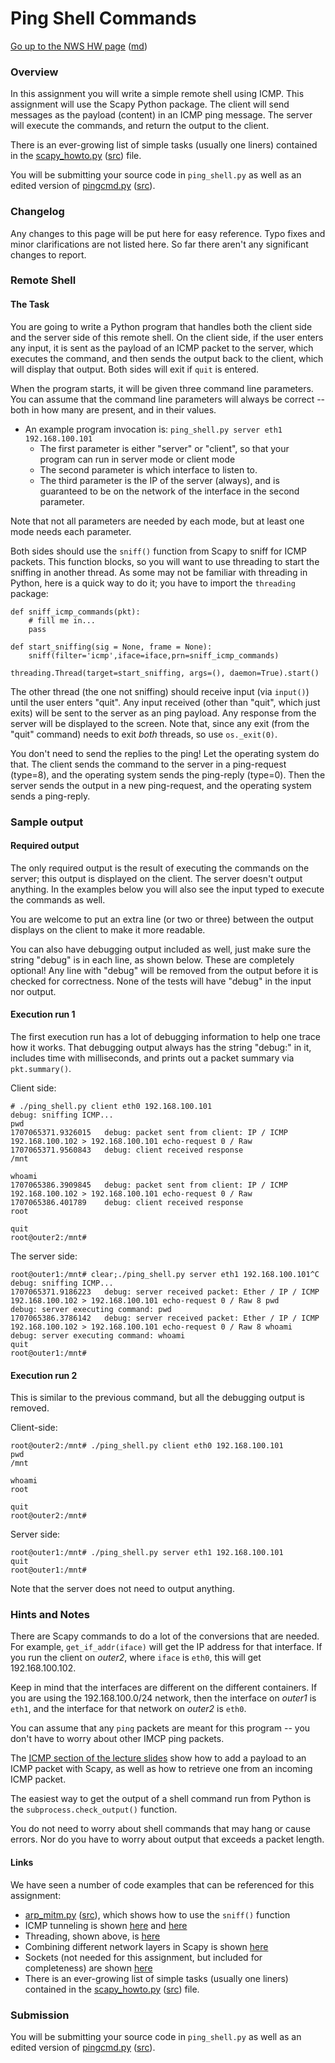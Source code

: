 Ping Shell Commands
=================

[Go up to the NWS HW page](../index.html) ([md](../index.md))

### Overview

In this assignment you will write a simple remote shell using ICMP.  This assignment will use the Scapy Python package.  The client will send messages as the payload (content) in an ICMP ping message.  The server will execute the commands, and return the output to the client.

There is an ever-growing list of simple tasks (usually one liners) contained in the [scapy_howto.py](../../docs/scapy_howto.py.html) ([src](../../docs/scapy_howto.py)) file.

You will be submitting your source code in `ping_shell.py` as well as an edited version of [pingcmd.py](pingcmd.py.html) ([src](pingcmd.py])).


### Changelog

Any changes to this page will be put here for easy reference.  Typo fixes and minor clarifications are not listed here.  So far there aren't any significant changes to report.


### Remote Shell

#### The Task

You are going to write a Python program that handles both the client side and the server side of this remote shell.  On the client side, if the user enters any input, it is sent as the payload of an ICMP packet to the server, which executes the command, and then sends the output back to the client, which will display that output.  Both sides will exit if `quit` is entered.

When the program starts, it will be given three command line parameters.  You can assume that the command line parameters will always be correct -- both in how many are present, and in their values.

- An example program invocation is: `ping_shell.py server eth1 192.168.100.101`
	- The first parameter is either "server" or "client", so that your program can run in server mode or client mode
	- The second parameter is which interface to listen to.
	- The third parameter is the IP of the server (always), and is guaranteed to be on the network of the interface in the second parameter.

Note that not all parameters are needed by each mode, but at least one mode needs each parameter.

Both sides should use the `sniff()` function from Scapy to sniff for ICMP packets.  This function blocks, so you will want to use threading to start the sniffing in another thread.  As some may not be familiar with threading in Python, here is a quick way to do it; you have to import the `threading` package:

```
def sniff_icmp_commands(pkt):
	# fill me in...
	pass

def start_sniffing(sig = None, frame = None):
	sniff(filter='icmp',iface=iface,prn=sniff_icmp_commands)

threading.Thread(target=start_sniffing, args=(), daemon=True).start()
```

The other thread (the one not sniffing) should receive input (via `input()`) until the user enters "quit".  Any input received (other than "quit", which just exits) will be sent to the server as an ping payload.  Any response from the server will be displayed to the screen.  Note that, since any exit (from the "quit" command) needs to exit *both* threads, so use `os._exit(0)`.

You don't need to send the replies to the ping!  Let the operating system do that.  The client sends the command to the server in a ping-request (type=8), and the operating system sends the ping-reply (type=0).  Then the server sends the output in a new ping-request, and the operating system sends a ping-reply.

### Sample output

#### Required output

The only required output is the result of executing the commands on the server; this output is displayed on the client.  The server doesn't output anything.  In the examples below you will also see the input typed to execute the commands as well.

You are welcome to put an extra line (or two or three) between the output displays on the client to make it more readable.

You can also have debugging output included as well, just make sure the string "debug" is in each line, as shown below.  These are completely optional!  Any line with "debug" will be removed from the output before it is checked for correctness.  None of the tests will have "debug" in the input nor output.

#### Execution run 1

The first execution run has a lot of debugging information to help one trace how it works.  That debugging output always has the string "debug:" in it, includes time with milliseconds, and prints out a packet summary via `pkt.summary()`.

Client side:

```
# ./ping_shell.py client eth0 192.168.100.101                
debug: sniffing ICMP...
pwd
1707065371.9326015 	 debug: packet sent from client: IP / ICMP 192.168.100.102 > 192.168.100.101 echo-request 0 / Raw
1707065371.9560843 	 debug: client received response
/mnt

whoami
1707065386.3909845 	 debug: packet sent from client: IP / ICMP 192.168.100.102 > 192.168.100.101 echo-request 0 / Raw
1707065386.401789 	 debug: client received response
root

quit
root@outer2:/mnt# 
```

The server side:

```
root@outer1:/mnt# clear;./ping_shell.py server eth1 192.168.100.101^C
debug: sniffing ICMP...
1707065371.9186223 	 debug: server received packet: Ether / IP / ICMP 192.168.100.102 > 192.168.100.101 echo-request 0 / Raw 8 pwd
debug: server executing command: pwd
1707065386.3786142 	 debug: server received packet: Ether / IP / ICMP 192.168.100.102 > 192.168.100.101 echo-request 0 / Raw 8 whoami
debug: server executing command: whoami
quit
root@outer1:/mnt# 
```

#### Execution run 2

This is similar to the previous command, but all the debugging output is removed.

Client-side:
```
root@outer2:/mnt# ./ping_shell.py client eth0 192.168.100.101
pwd
/mnt

whoami
root

quit
root@outer2:/mnt# 
```

Server side:

```
root@outer1:/mnt# ./ping_shell.py server eth1 192.168.100.101
quit
root@outer1:/mnt# 
```

Note that the server does not need to output anything.


### Hints and Notes

There are Scapy commands to do a lot of the conversions that are needed.  For example, `get_if_addr(iface)` will get the IP address for that interface.  If you run the client on *outer2*, where `iface` is `eth0`, this will get 192.168.100.102.

Keep in mind that the interfaces are different on the different containers.  If you are using the 192.168.100.0/24 network, then the interface on *outer1* is `eth1`, and the interface for that network on *outer2* is `eth0`.

You can assume that any `ping` packets are meant for this program -- you don't have to worry about other IMCP ping packets.

The [ICMP section of the lecture slides](../../slides/network-layer.html#/icmp) show how to add a payload to an ICMP packet with Scapy, as well as how to retrieve one from an incoming ICMP packet.

The easiest way to get the output of a shell command run from Python is the `subprocess.check_output()` function.

You do not need to worry about shell commands that may hang or cause errors.  Nor do you have to worry about output that exceeds a packet length.

#### Links

We have seen a number of code examples that can be referenced for this assignment:

- [arp_mitm.py](../../slides/code/arp_mitm.py.html) ([src](../../slides/code/arp_mitm.py)), which shows how to use the `sniff()` function
- ICMP tunneling is shown [here](../../slides/network-layer.html#/5/5) and [here](../../slides/network-layer.html#/5/6)
- Threading, shown above, is [here](../../slides/packets.html#/2/8)
- Combining different network layers in Scapy is shown [here](../../slides/packets.html#/3/2)
- Sockets (not needed for this assignment, but included for completeness) are shown [here](../../slides/packets.html#/2/5)
- There is an ever-growing list of simple tasks (usually one liners) contained in the [scapy_howto.py](../../docs/scapy_howto.py.html) ([src](../../docs/scapy_howto.py)) file.

### Submission

You will be submitting your source code in `ping_shell.py` as well as an edited version of [pingcmd.py](pingcmd.py.html) ([src](pingcmd.py])).

